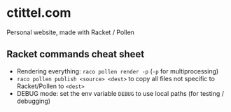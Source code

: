 # ctittel.com

Personal website, made with Racket / Pollen

## Racket commands cheat sheet
- Rendering everything: `raco pollen render -p` (`-p` for multiprocessing)
- `raco pollen publish <source> <dest>` to copy all files not specific to Racket/Pollen to `<dest>`
- DEBUG mode: set the env variable `DEBUG` to use local paths (for testing / debugging)
